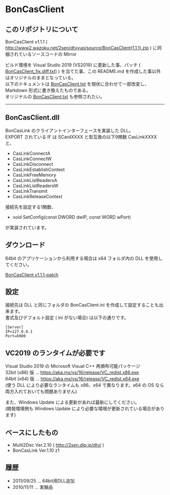 
# BonCasClient

## このリポジトリについて

BonCasClient v1.1.1 ( http://www2.wazoku.net/2sen/dtvvup/source/BonCasClient(1.1.1).zip ) に同梱されているソースコードの Mirror

ビルド環境を Visual Studio 2019 (VS2019) に更新した事、パッチ ( [BonCasClient_fix.diff.txt)](http://www2.wazoku.net/2sen/dtvvup/source/BonCasClient_fix.diff.txt) ) を当てた事、この README.md を作成した事以外はオリジナルのままとなっている。  
以下のドキュメントは [BonCasClient.txt](BonCasClient.txt) を現状に合わせて一部改変し、Markdown 形式に書き換えたものである。  
オリジナルの [BonCasClient.txt](BonCasClient.txt) も参照されたい。

----

## BonCasClient.dll

BonCasLink のクライアントインターフェースを実装した DLL。  
EXPORT されている IF は SCardXXXX と型互換の以下9関数 CasLinkXXXX と、
- CasLinkConnectA
- CasLinkConnectW
- CasLinkDisconnect
- CasLinkEstablishContext
- CasLinkFreeMemory
- CasLinkListReadersA
- CasLinkListReadersW
- CasLinkTransmit
- CasLinkReleaseContext

接続先を設定する1関数、

- void SetConfig(const DWORD dwIP, const WORD wPort)

が実装されています。

## ダウンロード

64bit のアプリケーションから利用する場合は x64 フォルダ内の DLL を使用してください。

[BonCasClient v1.1.1-patch](https://github.com/miraao/BonCasClient/releases/download/v1.1.1-patch/BonCasClient_v1.1.1-patch.zip)

## 設定

接続先は DLL と同じフォルダの BonCasClient.ini を作成して設定することも出来ます。  
書式及びデフォルト設定 ( ini がない場合) は以下の通りです。

    [Server]
    IP=127.0.0.1
    Port=6900

## VC2019 のランタイムが必要です

Visual Studio 2019 の Microsoft Visual C++ 再頒布可能パッケージ  
32bit (x86) 版 … https://aka.ms/vs/16/release/VC_redist.x86.exe  
64bit (x64) 版 … https://aka.ms/vs/16/release/VC_redist.x64.exe  
(使う DLL により必要なランタイムも x86、x64 で異なります。x64 の OS なら両方入れておいても問題ありません)  

また、Windows Update による更新があれば最新にしてください。  
(開発環境側も Windows Update により必要な環境が更新されている場合があります)

## ベースにしたもの

- Multi2Dec Ver.2.10 ( http://2sen.dip.jp/dtv/ )
- BonCasLink Ver.1.10 z1

## 履歴

- 2011/09/25 … 64bit用DLL追加
- 2010/11/11 … 実験品
